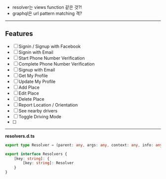 - resolver는 views function 같은 것?!
- graphql은 url pattern matching 격?
----------
## Features
- [ ] Signin / Signup with Facebook 
- [ ] Signin with Email
- [ ] Start Phone Number Verification
- [ ] Complete Phone Number Verification
- [ ] Signup with Email
- [ ] Get My Profile
- [ ] Update My Profile
- [ ] Add Place
- [ ] Edit Place
- [ ] Delete Place
- [ ] Report Location / Orientation 
- [ ] See nearby drivers
- [ ] Toggle Driving Mode
- [ ] 
----------
**resolvers.d.ts**
```typescript
export type Resolver = (parent: any, args: any, context: any, info: any) => any;

export interface Resolvers {
	[key: string]: {
		[key: string]: Resolver
	}
}
```


<!--stackedit_data:
eyJoaXN0b3J5IjpbLTQzMzU0Njk0OCwzMTIxMjQ0LDczNTc5Nz
E1MCwtNDE1MTIwNTYxXX0=
-->